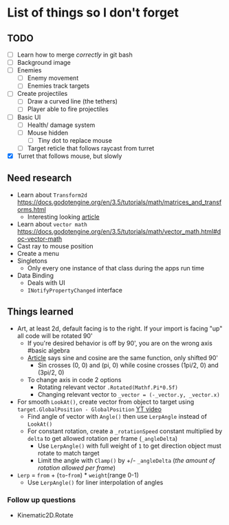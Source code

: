 # List of things so I don't forget

## TODO
- [ ] Learn how to merge *correctly* in git bash
- [ ] Background image
- [ ] Enemies
    - [ ] Enemy movement
    - [ ] Enemies track targets
- [ ] Create projectiles
    - [ ] Draw a curved line (the tethers)
    - [ ] Player able to fire projectiles
- [ ] Basic UI
    - [ ] Health/ damage system
    - [ ] Mouse hidden
        - [ ] Tiny dot to replace mouse
    - [ ] Target reticle that follows raycast from turret
- [x] Turret that follows mouse, but slowly

## Need research
- Learn about `Transform2d` https://docs.godotengine.org/en/3.5/tutorials/math/matrices_and_transforms.html
    - Interesting looking [article](https://www.alanzucconi.com/2016/02/10/tranfsormation-matrix/)
- Learn about `vector math` https://docs.godotengine.org/en/3.5/tutorials/math/vector_math.html#doc-vector-math
- Cast ray to mouse position
- Create a menu
- Singletons
    - Only every one instance of that class during the apps run time
- Data Binding
    - Deals with UI
    - `INotifyPropertyChanged` interface

## Things learned
- Art, at least 2d, default facing is to the right. If your import is facing "up" all code will be rotated 90'
    - If you're desired behavior is off by 90', you are on the wrong axis #basic algebra
    - [Article](https://www.alanzucconi.com/2016/02/03/2d-rotations/) says sine and cosine are the same function, only shifted 90'
        - Sin crosses (0, 0) and (pi, 0) while cosine crosses (1pi/2, 0) and (3pi/2, 0)
    - To change axis in code 2 options
        - Rotating relevant vector `.Rotated(Mathf.Pi*0.5f)`
        - Changing relevant vector to `_vector = (-_vector.y, _vector.x)`
- For smooth `LookAt()`, create vector from object to target using `target.GlobalPosition - GlobalPosition` [YT video](https://www.youtube.com/watch?v=ciT_jDol9G8)
    - Find angle of vector with `Angle()` then use `LerpAngle` instead of `LookAt()`
    - For constant rotation, create a `_rotationSpeed` constant multiplied by `delta` to get allowed rotation per frame (`_angleDelta`)
        - Use `LerpAngle()` with full weight of `1` to get direction object must rotate to match target
        - Limit the angle with `Clamp()` by +/- `_angleDelta` (*the amount of rotation allowed per frame*)
- `Lerp` = `from` + (`to`-`from`) * `weight`(range 0-1)
    - Use `LerpAngle()` for liner interpolation of angles
### Follow up questions
- Kinematic2D.Rotate